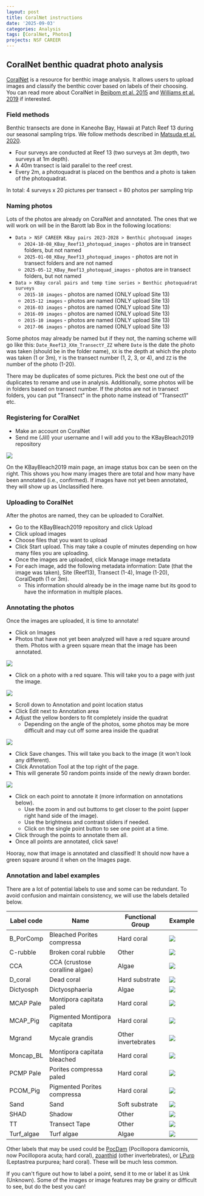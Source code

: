 ```yaml
---
layout: post
title: CoralNet instructions
date: '2025-09-03'
categories: Analysis
tags: [CoralNet, Photos]
projects: NSF CAREER
---
```


## CoralNet benthic quadrat photo analysis 

[CoralNet](https://coralnet.ucsd.edu/source/) is a resource for benthic image analysis. It allows users to upload images and classify the benthic cover based on labels of their choosing. You can read more about CoralNet in [Beijbom et al. 2015](https://journals.plos.org/plosone/article?id=10.1371/journal.pone.0130312) and [Williams et al. 2019](https://www.frontiersin.org/journals/marine-science/articles/10.3389/fmars.2019.00222/full) if interested. 

### Field methods 

Benthic transects are done in Kaneohe Bay, Hawaii at Patch Reef 13 during our seasonal sampling trips. We follow methods described in [Matsuda et al. 2020](https://www.frontiersin.org/journals/ecology-and-evolution/articles/10.3389/fevo.2020.00178/full). 

- Four surveys are conducted at Reef 13 (two surveys at 3m depth, two surveys at 1m depth). 
- A 40m transect is laid parallel to the reef crest. 
- Every 2m, a photoquadrat is placed on the benthos and a photo is taken of the photoquadrat. 

In total: 4 surveys x 20 pictures per transect = 80 photos per sampling trip 

### Naming photos 

Lots of the photos are already on CoralNet and annotated. The ones that we will work on will be in the Barott lab Box in the following locations: 

- `Data > NSF CAREER KBay pairs 2023-2028 > Benthic photoquad images`
	- `2024-10-08_KBay_Reef13_photoquad_images` - photos are in transect folders, but not named 
	- `2025-01-08_KBay_Reef13_photoquad_images` - photos are not in transect folders and are not named 
	- `2025-05-12_KBay_Reef13_photoquad_images` - photos are in transect folders, but not named 
- `Data > KBay coral pairs and temp time series > Benthic photoquadrat surveys`
	- `2015-10 images` - photos are named (ONLY upload Site 13)
	- `2015-12 images` - photos are named (ONLY upload Site 13)
	- `2016-03 images` - photos are named (ONLY upload Site 13)
	- `2016-09 images` - photos are named (ONLY upload Site 13)
	- `2015-10 images` - photos are named (ONLY upload Site 13)
	- `2017-06 images` - photos are named (ONLY upload Site 13)

Some photos may already be named but if they not, the naming scheme will go like this: `Date_Reef13_XXm_TransectY_ZZ` where `Date` is the date the photo was taken (should be in the folder name), `XX` is the depth at which the photo was taken (1 or 3m), `Y` is the transect number (1, 2, 3, or 4), and `ZZ` is the number of the photo (1-20). 

There may be duplicates of some pictures. Pick the best one out of the duplicates to rename and use in analysis. Additionally, some photos will be in folders based on transect number. If the photos are not in transect folders, you can put "Transect" in the photo name instead of "Transect1" etc. 

### Registering for CoralNet 

- Make an account on CoralNet 
- Send me (Jill) your username and I will add you to the KBayBleach2019 repository

![](https://raw.githubusercontent.com/JillAshey/Ashey_Barott_Lab_Notebook/refs/heads/main/images/coralnet/KBay_coralnet.png)

On the KBayBleach2019 main page, an image status box can be seen on the right. This shows you how many images there are total and how many have been annotated (i.e., confirmed). If images have not yet been annotated, they will show up as Unclassified here. 

### Uploading to CoralNet 

After the photos are named, they can be uploaded to CoralNet. 

- Go to the KBayBleach2019 repository and click Upload 
- Click upload images 
- Choose files that you want to upload 
- Click Start upload. This may take a couple of minutes depending on how many files you are uploading. 
- Once the images are uploaded, click Manage image metadata 
- For each image, add the following metadata information: Date (that the image was taken), Site (Reef13), Transect (1-4), Image (1-20), CoralDepth (1 or 3m). 
	- This information should already be in the image name but its good to have the information in multiple places. 

### Annotating the photos 

Once the images are uploaded, it is time to annotate!

- Click on Images 
- Photos that have not yet been analyzed will have a red square around them. Photos with a green square mean that the image has been annotated. 

![](https://raw.githubusercontent.com/JillAshey/Ashey_Barott_Lab_Notebook/refs/heads/main/images/coralnet/KBayBleach2019_coralnet_images.png)

- Click on a photo with a red square. This will take you to a page with just the image. 

![](https://raw.githubusercontent.com/JillAshey/Ashey_Barott_Lab_Notebook/refs/heads/main/images/coralnet/photo_example.png)

- Scroll down to Annotation and point location status
- Click Edit next to Annotation area
- Adjust the yellow borders to fit completely inside the quadrat
	- Depending on the angle of the photos, some photos may be more difficult and may cut off some area inside the quadrat 

![](https://raw.githubusercontent.com/JillAshey/Ashey_Barott_Lab_Notebook/refs/heads/main/images/coralnet/redraw_boundary.png)

- Click Save changes. This will take you back to the image (it won't look any different).  
- Click Annotation Tool at the top right of the page. 
- This will generate 50 random points inside of the newly drawn border.

![](https://raw.githubusercontent.com/JillAshey/Ashey_Barott_Lab_Notebook/refs/heads/main/images/coralnet/points.png)

- Click on each point to annotate it (more information on annotations below).
	- Use the zoom in and out buttoms to get closer to the point (upper right hand side of the image).
	- Use the brightness and contrast sliders if needed. 
	- Click on the single point button to see one point at a time. 
- Click through the points to annotate them all. 
- Once all points are annotated, click save! 

Hooray, now that image is annotated and classified! It should now have a green square around it when on the Images page. 

### Annotation and label examples 

There are a lot of potential labels to use and some can be redundant. To avoid confusion and maintain consistency, we will use the labels detailed below. 

| Label code | Name | Functional Group | Example |
|---------|---------|---------|---------|
| B_PorComp | Bleached Porites compressa | Hard coral | ![](https://raw.githubusercontent.com/JillAshey/Ashey_Barott_Lab_Notebook/refs/heads/main/images/coralnet/B_PorComp_example.png) |
| C-rubble | Broken coral rubble | Other | ![](https://raw.githubusercontent.com/JillAshey/Ashey_Barott_Lab_Notebook/refs/heads/main/images/coralnet/C-rubble_example.png) |
| CCA | CCA (crustose coralline algae) | Algae | ![](https://raw.githubusercontent.com/JillAshey/Ashey_Barott_Lab_Notebook/refs/heads/main/images/coralnet/CCA_example.png) |
| D_coral | Dead coral | Hard substrate | ![](https://raw.githubusercontent.com/JillAshey/Ashey_Barott_Lab_Notebook/refs/heads/main/images/coralnet/D-coral_example.png) |
| Dictyosph | Dictyosphaeria | Algae | ![](https://raw.githubusercontent.com/JillAshey/Ashey_Barott_Lab_Notebook/refs/heads/main/images/coralnet/Dictyosph_example.png) |
| MCAP Pale | Montipora capitata paled | Hard coral | ![](https://raw.githubusercontent.com/JillAshey/Ashey_Barott_Lab_Notebook/refs/heads/main/images/coralnet/MCAP_Pale_example.png) |
| MCAP_Pig | Pigmented Montipora capitata | Hard coral | ![](https://raw.githubusercontent.com/JillAshey/Ashey_Barott_Lab_Notebook/refs/heads/main/images/coralnet/MCAP_Pig_example.png) |
| Mgrand | Mycale grandis | Other invertebrates | ![](https://raw.githubusercontent.com/JillAshey/Ashey_Barott_Lab_Notebook/refs/heads/main/images/coralnet/Mgrand_example.png) |
| Moncap_BL | Montipora capitata bleached | Hard coral | ![](https://raw.githubusercontent.com/JillAshey/Ashey_Barott_Lab_Notebook/refs/heads/main/images/coralnet/Moncap_BL_example.png) |
| PCMP Pale | Porites compressa paled | Hard coral | ![](https://raw.githubusercontent.com/JillAshey/Ashey_Barott_Lab_Notebook/refs/heads/main/images/coralnet/PCMP_pale_example.png) |
| PCOM_Pig | Pigmented Porites compressa | Hard coral | ![](https://raw.githubusercontent.com/JillAshey/Ashey_Barott_Lab_Notebook/refs/heads/main/images/coralnet/PCOM_Pig_example.png) |
| Sand | Sand | Soft substrate | ![](https://raw.githubusercontent.com/JillAshey/Ashey_Barott_Lab_Notebook/refs/heads/main/images/coralnet/sand_example.png) |
| SHAD | Shadow | Other| ![](https://raw.githubusercontent.com/JillAshey/Ashey_Barott_Lab_Notebook/refs/heads/main/images/coralnet/SHAD_example.png) |
| TT | Transect Tape | Other| ![](https://raw.githubusercontent.com/JillAshey/Ashey_Barott_Lab_Notebook/refs/heads/main/images/coralnet/TT_example.png) |
| Turf_algae | Turf algae | Algae| ![](https://raw.githubusercontent.com/JillAshey/Ashey_Barott_Lab_Notebook/refs/heads/main/images/coralnet/Turf_algae_example.png) |

Other labels that may be used could be [PocDam](https://www.marinelifephotography.com/corals/cauliflower/pocillopora-damicornis.htm) (Pocillopora damicornis, now Pocillopora acuta; hard coral), [zoanthid](https://www.waikikiaquarium.org/experience/animal-guide/invertebrates/zoanthids/) (other invertebrates), or [LPurp](https://www.marinelifephotography.com/corals/faviidae/leptastrea-purpurea.htm) (Leptastrea purpurea; hard coral). These will be much less common.

If you can't figure out how to label a point, send it to me or label it as Unk (Unknown). Some of the images or image features may be grainy or difficult to see, but do the best you can!